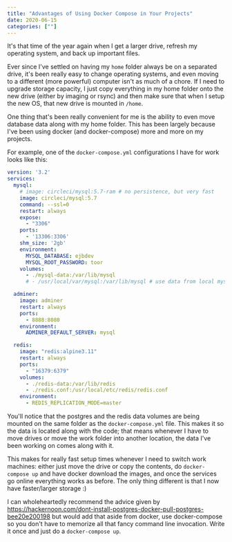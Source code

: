 ```yaml
---
title: "Advantages of Using Docker Compose in Your Projects"
date: 2020-06-15
categories: [""]
---
```

It's that time of the year again when I get a larger drive, refresh my operating system, and back up important files.

Ever since I've settled on having my `home` folder always be on a separated drive, it's been really easy to change operating systems, and even moving to a different (more powerful) computer isn't as much of a chore. If I need to upgrade storage capacity, I just copy everything in my home folder onto the new drive (either by imaging or rsync) and then make sure that when I setup the new OS, that new drive is mounted in `/home`.

One thing that's been really convenient for me is the ability to even move database data along with my home folder. This has been largely because I've been using docker (and docker-compose) more and more on my projects.
<!--more-->
For example, one of the `docker-compose.yml` configurations I have for work looks like this:

``` yaml
version: '3.2'
services:
  mysql:
    # image: circleci/mysql:5.7-ram # no persistence, but very fast
    image: circleci/mysql:5.7
    command: --ssl=0
    restart: always
    expose:
      - "3306"
    ports:
      - '13306:3306'
    shm_size: '2gb'
    environment:
      MYSQL_DATABASE: ejbdev
      MYSQL_ROOT_PASSWORD: toor
    volumes:
      - ./mysql-data:/var/lib/mysql
      # - /usr/local/var/mysql:/var/lib/mysql # use data from local mysql service

  adminer:
    image: adminer
    restart: always
    ports:
      - 8888:8080
    environment:
      ADMINER_DEFAULT_SERVER: mysql

  redis:
    image: "redis:alpine3.11"
    restart: always
    ports:
      - "16379:6379"
    volumes:
      - ./redis-data:/var/lib/redis
      - ./redis.conf:/usr/local/etc/redis/redis.conf
    environment:
      - REDIS_REPLICATION_MODE=master
```
You'll notice that the postgres and the redis data volumes are being mounted on the same folder as the `docker-compose.yml` file. This makes it so the data is located along with the code; that means whenever I have to move drives or move the work folder into another location, the data I've been working on comes along with it.

This makes for really fast setup times whenever I need to switch work machines: either just move the drive or copy the contents, do `docker-compose up` and have docker download the images, and once the services go online everything works as before. The only thing different is that I now have faster/larger storage :)

I can wholeheartedly recommend the advice given by https://hackernoon.com/dont-install-postgres-docker-pull-postgres-bee20e200198 but would add that aside from docker, use docker-compose so you don't have to memorize all that fancy command line invocation. Write it once and just do a `docker-compose up`.
